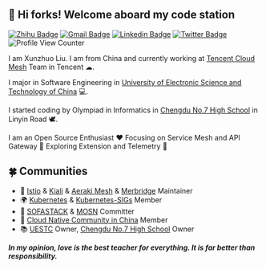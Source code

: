 <h2> 💌 Hi forks! Welcome aboard my code station </h2> 

[![Zhihu Badge](https://img.shields.io/badge/-@XunzhuoTalk-1ca0f1?style=flat-square&labelColor=1ca0f1&logo=Zhihu&logoColor=white&link=https://zhihu.com/people/liuxunzhuo/)](https://zhihu.com/people/liuxunzhuo/)
[![Gmail Badge](https://img.shields.io/badge/-Gmail-c14438?style=flat-square&logo=Gmail&logoColor=white&link=mailto:mixdeers@gmail.com)](mailto:mixdeers@gmail.com) [![Linkedin Badge](https://img.shields.io/badge/-liuxunzhuo-blue?style=flat-square&logo=Linkedin&logoColor=white&link=https://www.linkedin.com/in/bitliu/)](https://www.linkedin.com/in/bitliu/) [![Twitter Badge](https://img.shields.io/badge/-liuxunzhuo-1ca0f1?style=flat-square&labelColor=1ca0f1&logo=twitter&logoColor=white&link=https://twitter.com/liuxunzhuo)](https://twitter.com/liuxunzhuo) ![Profile View Counter](https://komarev.com/ghpvc/?username=Xunzhuo)

I am Xunzhuo Liu. I am from China and currently working at [Tencent Cloud Mesh](https://cloud.tencent.com/product/tcm) Team in Tencent ☁. 

I major in Software Engineering in [University of Electronic Science and Technology of China](https://en.uestc.edu.cn/) 💻. 

I started coding by Olympiad in Informatics in [Chengdu No.7 High School](http://www.cdqz.net/) in Linyin Road 🕊.

I am an Open Source Enthusiast ❤️ Focusing on Service Mesh and API Gateway 🚀 Exploring Extension and Telemetry 🌟

## 🍀 Communities 

* 🚀 [Istio](https://eng.istio.io/maintainers/Xunzhuo) & [Kiali](https://github.com/kiali/kiali/blob/master/GOVERNANCE.md#maintainers) & [Aeraki Mesh](https://github.com/aeraki-mesh) & [Merbridge](https://github.com/merbridge/merbridge) Maintainer
* 🌍 [Kubernetes](https://github.com/kubernetes) & [Kubernetes-SIGs](https://github.com/kubernetes-sigs) Member
* 🌙 [SOFASTACK](https://github.com/sofastack) & [MOSN](https://github.com/mosn) Committer
* 🤝 [Cloud Native Community in China](https://github.com/cloudnativeto) Member 
* 📚 [UESTC](https://github.com/uestcer) Owner, [Chengdu No.7 High School](https://github.com/no7er) Owner 

***In my opinion, love is the best teacher for everything. It is far better than responsibility.***
